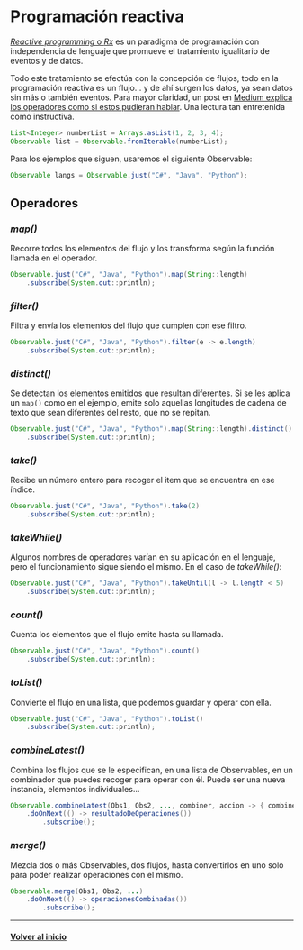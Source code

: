 # Programación reactiva

[_Reactive programming_ o _Rx_][reactiveprogramming] es un paradigma de programación con independencia de lenguaje que promueve el tratamiento igualitario de eventos y de datos.

Todo este tratamiento se efectúa con la concepción de flujos, todo en la programación reactiva es un flujo... y de ahí surgen los datos, ya sean datos sin más o también eventos. Para mayor claridad, un post en [Medium explica los operadores como si estos pudieran hablar][speakingoperators]. Una lectura tan entretenida como instructiva.

```java
List<Integer> numberList = Arrays.asList(1, 2, 3, 4);
Observable list = Observable.fromIterable(numberList);
```

Para los ejemplos que siguen, usaremos el siguiente Observable:

```java
Observable langs = Observable.just("C#", "Java", "Python");
```

## Operadores

### _map()_

Recorre todos los elementos del flujo y los transforma según la función llamada en el operador.

```java
Observable.just("C#", "Java", "Python").map(String::length)
    .subscribe(System.out::println);
```

### _filter()_

Filtra y envía los elementos del flujo que cumplen con ese filtro.

```java
Observable.just("C#", "Java", "Python").filter(e -> e.length)
    .subscribe(System.out::println);
```

### _distinct()_

Se detectan los elementos emitidos que resultan diferentes. Si se les aplica un `map()` como en el ejemplo, emite solo aquellas longitudes de cadena de texto que sean diferentes del resto, que no se repitan.

```java
Observable.just("C#", "Java", "Python").map(String::length).distinct()
    .subscribe(System.out::println);
```

### _take()_

Recibe un número entero para recoger el item que se encuentra en ese índice.

```java
Observable.just("C#", "Java", "Python").take(2)
    .subscribe(System.out::println);
```

### _takeWhile()_

Algunos nombres de operadores varían en su aplicación en el lenguaje, pero el funcionamiento sigue siendo el mismo. En el caso de _takeWhile()_:

```java
Observable.just("C#", "Java", "Python").takeUntil(l -> l.length < 5)
    .subscribe(System.out::println);
```

### _count()_

Cuenta los elementos que el flujo emite hasta su llamada.

```java
Observable.just("C#", "Java", "Python").count()
    .subscribe(System.out::println);
```

### _toList()_

Convierte el flujo en una lista, que podemos guardar y operar con ella.

```java
Observable.just("C#", "Java", "Python").toList()
    .subscribe(System.out::println);
```

### _combineLatest()_

Combina los flujos que se le especifican, en una lista de Observables, en un combinador que puedes recoger para operar con él. Puede ser una nueva instancia, elementos individuales...

```java
Observable.combineLatest(Obs1, Obs2, ..., combiner, accion -> { combiner.operaciones(); }
    .doOnNext(() -> resultadoDeOperaciones())
        .subscribe();
```

### _merge()_

Mezcla dos o más Observables, dos flujos, hasta convertirlos en uno solo para poder realizar operaciones con el mismo.

```java
Observable.merge(Obs1, Obs2, ...)
    .doOnNext(() -> operacionesCombinadas())
        .subscribe();
```

---
#### [Volver al inicio][back]

[reactiveprogramming]: http://reactivex.io/
[speakingoperators]: https://medium.freecodecamp.org/rx-if-the-operators-could-speak-58567c4618f1

[back]: ../README.md
